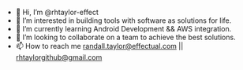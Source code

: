 - 👋 Hi, I’m @rhtaylor-effect
- 👀 I’m interested in building tools with software as solutions for life.
- 🌱 I’m currently learning Android Development && AWS integration.
- 💞️ I’m looking to collaborate on a team to achieve the best solutions.
- 📫 How to reach me randall.taylor@effectual.com || rhtaylorgithub@gmail.com
